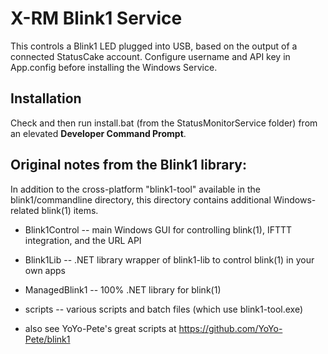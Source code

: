 X-RM Blink1 Service
=============

This controls a Blink1 LED plugged into USB, based on the output of a connected StatusCake account.
Configure username and API key in App.config before installing the Windows Service.

## Installation

Check and then run install.bat (from the StatusMonitorService folder) from an elevated **Developer Command Prompt**.


## Original notes from the Blink1 library:


In addition to the cross-platform "blink1-tool" available in the blink1/commandline directory, 
this directory contains additional Windows-related blink(1) items.


- Blink1Control -- main Windows GUI for controlling blink(1), IFTTT integration, and the URL API

- Blink1Lib -- .NET library wrapper of blink1-lib to control blink(1) in your own apps

- ManagedBlink1 -- 100% .NET library for blink(1)

- scripts -- various scripts and batch files (which use blink1-tool.exe)

- also see YoYo-Pete's great scripts at https://github.com/YoYo-Pete/blink1


